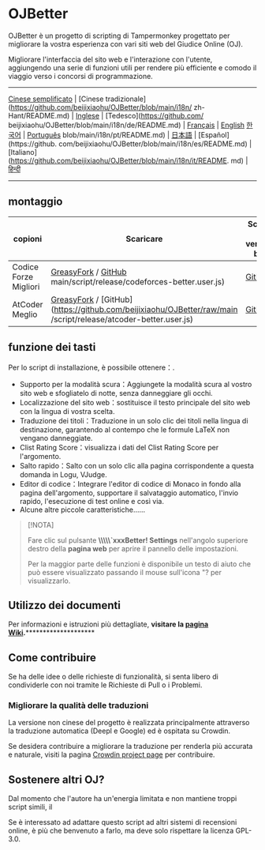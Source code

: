 # OJBetter

OJBetter è un progetto di scripting di Tampermonkey progettato per migliorare la vostra esperienza con vari siti web del Giudice Online (OJ).

Migliorare l'interfaccia del sito web e l'interazione con l'utente, aggiungendo una serie di funzioni utili per rendere più efficiente e comodo il viaggio verso i concorsi di programmazione.

------

[Cinese semplificato](https://github.com/beijixiaohu/OJBetter/blob/main/README.md) | [Cinese tradizionale](https://github.com/beijixiaohu/OJBetter/blob/main/i18n/ zh-Hant/README.md) | [Inglese](https://github.com/beijixiaohu/OJBetter/blob/main/i18n/en/README.md) | [Tedesco](https://github.com/ beijixiaohu/OJBetter/blob/main/i18n/de/README.md) | [Français](https://github.com/beijixiaohu/OJBetter/blob/main/i18n/fr/README.md) | [English](https://github.com/beijixiaohu/OJBetter/blob/main/i18n/fr/README.md) [한국어](https://github.com/beijixiaohu/OJBetter/blob/main/i18n/ko/README.md) | [Português](https://github.com/beijixiaohu/OJBetter/) blob/main/i18n/pt/README.md) | [日本語](https://github.com/beijixiaohu/OJBetter/blob/main/i18n/ja/README.md) | [Español](https://github. com/beijixiaohu/OJBetter/blob/main/i18n/es/README.md) | [Italiano](https://github.com/beijixiaohu/OJBetter/blob/main/i18n/it/README. md) | [हिन्दी](https://github.com/beijixiaohu/OJBetter/blob/main/i18n/hi/README.md)

------

## montaggio

| copioni               | Scaricare                                                                                                                                                                                                                                                                                                           | Scarica la versione beta                                                                        |
| --------------------- | ------------------------------------------------------------------------------------------------------------------------------------------------------------------------------------------------------------------------------------------------------------------------------------------------------------------- | ----------------------------------------------------------------------------------------------- |
| Codice Forze Migliori | [GreasyFork](https://greasyfork.org/zh-CN/scripts/465777-codeforces-better) / [GitHub](https://github.com/beijixiaohu/OJBetter/raw/) main/script/release/codeforces-better.user.js)                                                                                                 | [GitHub](https://github.com/beijixiaohu/OJBetter/raw/main/script/dev/codeforces-better.user.js) |
| AtCoder Meglio        | [GreasyFork](https://greasyfork.org/zh-CN/scripts/471106-atcoder-better) / [GitHub](https://github.com/beijixiaohu/OJBetter/raw/main /script/release/atcoder-better.user.js) | [GitHub](https://github.com/beijixiaohu/OJBetter/raw/main/script/dev/atcoder-better.user.js)    |

## funzione dei tasti

Per lo script di installazione, è possibile ottenere：.

- Supporto per la modalità scura：Aggiungete la modalità scura al vostro sito web e sfogliatelo di notte, senza danneggiare gli occhi.
- Localizzazione del sito web：sostituisce il testo principale del sito web con la lingua di vostra scelta.
- Traduzione dei titoli：Traduzione in un solo clic dei titoli nella lingua di destinazione, garantendo al contempo che le formule LaTeX non vengano danneggiate.
- Clist Rating Score：visualizza i dati del Clist Rating Score per l'argomento.
- Salto rapido：Salto con un solo clic alla pagina corrispondente a questa domanda in Logu, VJudge.
- Editor di codice：Integrare l'editor di codice di Monaco in fondo alla pagina dell'argomento, supportare il salvataggio automatico, l'invio rapido, l'esecuzione di test online e così via.
- Alcune altre piccole caratteristiche……

> [!NOTA]
>
> Fare clic sul pulsante **\\\\\\\\\\\`xxxBetter! Settings** nell'angolo superiore destro della **pagina web** per aprire il pannello delle impostazioni.
>
> Per la maggior parte delle funzioni è disponibile un testo di aiuto che può essere visualizzato passando il mouse sull'icona "? per visualizzarlo.

## Utilizzo dei documenti

Per informazioni e istruzioni più dettagliate, **visitare la [pagina Wiki](https://github.com/beijixiaohu/OJBetter/wiki).**\*\*\*\*\*\*\*\*\*\*\*\*\*\*\*\*\*\*\*\*

## Come contribuire

Se ha delle idee o delle richieste di funzionalità, si senta libero di condividerle con noi tramite le Richieste di Pull o i Problemi.

### Migliorare la qualità delle traduzioni

La versione non cinese del progetto è realizzata principalmente attraverso la traduzione automatica (Deepl e Google) ed è ospitata su Crowdin.

Se desidera contribuire a migliorare la traduzione per renderla più accurata e naturale, visiti la pagina [Crowdin project page](https://zh.crowdin.com/project/codeforcesbetter) per contribuire.

## Sostenere altri OJ?

Dal momento che l'autore ha un'energia limitata e non mantiene troppi script simili, il

Se è interessato ad adattare questo script ad altri sistemi di recensioni online, è più che benvenuto a farlo, ma deve solo rispettare la licenza GPL-3.0.
